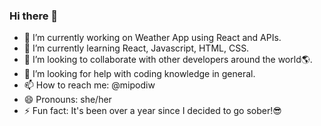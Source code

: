 ### Hi there 👋

<!--
**funamioh/funamioh** is a ✨ _special_ ✨ repository because its `README.md` (this file) appears on your GitHub profile.

Here are some ideas to get you started:-->

- 🔭 I’m currently working on Weather App using React and APIs.
- 🌱 I’m currently learning React, Javascript, HTML, CSS.
- 👯 I’m looking to collaborate with other developers around the world🌎.
- 🤔 I’m looking for help with coding knowledge in general.
- 📫 How to reach me: @mipodiw
- 😄 Pronouns: she/her
- ⚡ Fun fact: It's been over a year since I decided to go sober!😎

